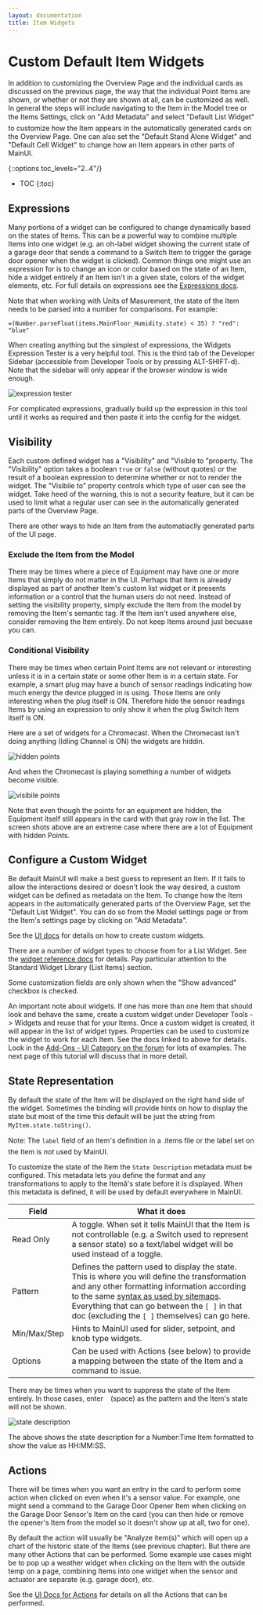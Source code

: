 ```yaml
---
layout: documentation
title: Item Widgets
---
```


# Custom Default Item Widgets

In addition to customizing the Overview Page and the individual cards as discussed on the previous page, the way that the individual Point Items are shown, or whether or not they are shown at all, can be customized as well. 
In general the steps will include navigating to the Item in the Model tree or the Items Settings, click on "Add Metadata" and select "Default List Widget" to customize how the Item appears in the automatically generated cards on the Overview Page.
One can also set the "Default Stand Alone Widget" and "Default Cell Widget" to change how an Item appears in other parts of MainUI.

{::options toc_levels="2..4"/}

- TOC
{:toc}

## Expressions

Many portions of a widget can be configured to change dynamically based on the states of Items. 
This can be a powerful way to combine multiple Items into one widget (e.g. an oh-label widget showing the current state of a garage door that sends a command to a Switch Item to trigger the garage door opener when the widget is clicked).
Common things one might use an expression for is to change an icon or color based on the state of an Item, hide a widget entirely if an Item isn't in a given state, colors of the widget elements, etc.
For full details on expressions see the [Expressions docs]({{base}}/ui/building-pages.html#dynamically-configuring-components-with-expressions).

Note that when working with Units of Masurement, the state of the Item needs to be parsed into a number for comparisons. 
For example:

```
=(Number.parseFloat(items.MainFloor_Humidity.state) < 35) ? "red": "blue"
```

When creating anything but the simplest of expressions, the Widgets Expression Tester is a very helpful tool.
This is the third tab of the Developer Sidebar (accessible from Developer Tools or by pressing ALT-SHIFT-d).
Note that the sidebar will only appear if the browser window is wide enough.

![expression tester](images/expression_tester.png)

For complicated expressions, gradually build up the expression in this tool until it works as required and then paste it into the config for the widget.

## Visibility

Each custom defined widget has a "Visibility" and "Visible to "property. 
The "Visibility" option takes a boolean `true` or `false` (without quotes) or the result of a boolean expression to determine whether or not to render the widget. 
The "Visibile to" property controls which type of user can see the widget. 
Take heed of the warning, this is not a security feature, but it can be used to limit what a regular user can see in the automatically generated parts of the Overview Page.

There are other ways to hide an Item from the automatiaclly generated parts of the UI page.

### Exclude the Item from the Model

There may be times where a piece of Equipment may have one or more Items that simply do not matter in the UI. 
Perhaps that Item is already displayed as part of another Item's custom list widget or it presents information or a control that the human users do not need.
Instead of setting the visibility property, simply exclude the Item from the model by removing the Item's semantic tag. 
If the Item isn't used anywhere else, consider removing the Item entirely.
Do not keep Items around just becuase you can.

### Conditional Visibility

There may be times when certain Point Items are not relevant or interesting unless it is in a certain state or some other Item is in a certain state. 
For example, a smart plug may have a bunch of sensor readings indicating how much energy the device plugged in is using. 
Those Items are only interesting when the plug itself is ON. 
Therefore hide the sensor readings Items by using an expression to only show it when the plug Switch Item itself is ON.

Here are a set of widgets for a Chromecast.
When the Chromecast isn't doing anything (Idling Channel is ON) the widgets are hiddin.

![hidden points](images/hidden_points.png)

And when the Chromecast is playing something a number of widgets become visible.

![visibile points](images/now_visible_points.png)

Note that even though the points for an equipment are hidden, the Equipment itself still appears in the card with that gray row in the list.
The screen shots above are an extreme case where there are a lot of Equipment with hidden Points.

## Configure a Custom Widget

Be default MainUI will make a best guess to represent an Item.
If it fails to allow the interactions desired or doesn't look the way desired, a custom widget can be defined as metadata on the Item.
To change how the Item appears in the automatically generated parts of the Overview Page, set the "Default List Widget".
You can do so from the Model settings page or from the Item's settings page by clicking on "Add Metadata".

See the [UI docs]({{base}}/ui/building-pages.html) for details on how to create custom widgets.

There are a number of widget types to choose from for a List Widget.
See the [widget reference docs]({{base}}/ui/components/index.html) for details.
Pay particular attention to the Standard Widget Library (List Items) section.

Some customization fields are only shown when the "Show advanced" checkbox is checked. 

An important note about widgets.
If one has more than one Item that should look and behave the same, create a custom widget under Developer Tools -> Widgets and reuse that for your Items.
Once a custom widget is created, it will appear in the list of widget types.
Properties can be used to customize the widget to work for each Item. 
See the docs linked to above for details. 
Look in the [Add-Ons - UI Category on the forum](https://community.openhab.org/c/add-ons/uis/30) for lots of examples.
The next page of this tutorial will discuss that in more detail.

## State Representation

By default the state of the Item will be displayed on the right hand side of the widget. 
Sometimes the binding will provide hints on how to display the state but most of the time this default will be just the string from `MyItem.state.toString()`.

Note: The `label` field of an Item's definition in a .items file or the label set on the Item is *not* used by MainUI.

To customize the state of the Item the `State Description` metadata must be configured. 
This metadata lets you define the format and any transformations to apply to the Itemâ's state before it is displayed. 
When this metadata is defined, it will be used by default everywhere in MainUI.

Field | What it does
-|-
Read Only | A toggle. When set it tells MainUI that the Item is not controllable (e.g. a Switch used to represent a sensor state) so a text/label widget will be used instead of a toggle.
Pattern | Defines the pattern used to display the state. This is where you will define the transformation and any other formatting information according to the same [syntax as used by sitemaps]({{base}}/configuration/items.html#state-presentation). Everything that can go between the `[ ]` in that doc (excluding the `[ ]` themselves) can go here.
Min/Max/Step | Hints to MainUI used for slider, setpoint, and knob type widgets.
Options | Can be used with Actions (see below) to provide a mapping between the state of the Item and a command to issue.

There may be times when you want to suppress the state of the Item entirely. 
In those cases, enter ` ` (space) as the pattern and the Item's state will not be shown.

![state description](images/state_description.png)

The above shows the state description for a Number:Time Item formatted to show the value as HH:MM:SS.

## Actions
There will be times when you want an entry in the card to perform some action when clicked on even when it's a sensor value. 
For example, one might send a command to the Garage Door Opener Item when clicking on the Garage Door Sensor's Item on the card (you can then hide or remove the opener's Item from the model so it doesn't show up at all, two for one). 

By default the action will usually be "Analyze item(s)" which will open up a chart of the historic state of the Items (see previous chapter). 
But there are many other Actions that can be performed.
Some example use cases might be to pop up a weather widget when clicking on the Item with the outside temp on a page, combining Items into one widget when the sensor and actuator are separate (e.g. garage door), etc.

See the [UI Docs for Actions]({{base}}/ui/building-pages.html#actions) for details on all the Actions that can be performed.
